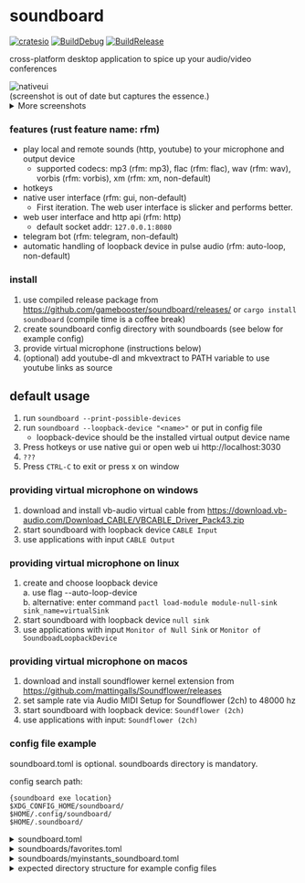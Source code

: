 # soundboard

[![cratesio](https://img.shields.io/crates/v/soundboard.svg)](https://crates.io/crates/soundboard)
[![BuildDebug](https://github.com/gamebooster/soundboard/workflows/BuildDebug/badge.svg)](https://github.com/gamebooster/soundboard/actions?query=workflow%3ABuildDebug)
[![BuildRelease](https://github.com/gamebooster/soundboard/workflows/BuildRelease/badge.svg)](https://github.com/gamebooster/soundboard/actions?query=workflow%3ABuildRelease)

cross-platform desktop application to spice up your audio/video conferences

  <img alt="nativeui" src="https://i.imgur.com/5OBElu2.png"/>
  <figcaption>(screenshot is out of date but captures the essence.)</figcaption>

<details>
  <summary>More screenshots</summary>

<p float="left">
  <img alt="webui" src="https://i.imgur.com/4AD4DNp.png" width="55%" /> 
  <img alt="telegram" src="https://i.imgur.com/o9WByEN.jpg" width="44%" /><figcaption>Web UI and Telegram Bot</figcaption>
</p>

</details>

### features (rust feature name: rfm)

- play local and remote sounds (http, youtube) to your microphone and output device
  - supported codecs: mp3 (rfm: mp3), flac (rfm: flac), wav (rfm: wav), vorbis (rfm: vorbis), xm (rfm: xm, non-default)
- hotkeys
- native user interface (rfm: gui, non-default)
  - First iteration. The web user interface is slicker and performs better.
- web user interface and http api (rfm: http)
  - default socket addr: `127.0.0.1:8080`
- telegram bot (rfm: telegram, non-default)
- automatic handling of loopback device in pulse audio (rfm: auto-loop, non-default)

### install

1. use compiled release package from https://github.com/gamebooster/soundboard/releases/
   or `cargo install soundboard` (compile time is a coffee break)
2. create soundboard config directory with soundboards (see below for example config)
3. provide virtual microphone (instructions below)
4. (optional) add youtube-dl and mkvextract to PATH variable to use youtube links as source

## default usage

1. run `soundboard --print-possible-devices`
2. run `soundboard --loopback-device "<name>"` or put in config file
   - loopback-device should be the installed virtual output device name
3. Press hotkeys or use native gui or open web ui http://localhost:3030
4. `???`
5. Press `CTRL-C` to exit or press x on window

### providing virtual microphone on windows

1. download and install vb-audio virtual cable from https://download.vb-audio.com/Download_CABLE/VBCABLE_Driver_Pack43.zip
2. start soundboard with loopback device `CABLE Input`
3. use applications with input `CABLE Output`

### providing virtual microphone on linux

1. create and choose loopback device  
   a. use flag --auto-loop-device  
   b. alternative: enter command `pactl load-module module-null-sink sink_name=virtualSink`
2. start soundboard with loopback device `null sink`
3. use applications with input `Monitor of Null Sink` or `Monitor of SoundboadLoopbackDevice`

### providing virtual microphone on macos

1. download and install soundflower kernel extension from https://github.com/mattingalls/Soundflower/releases
2. set sample rate via Audio MIDI Setup for Soundflower (2ch) to 48000 hz
3. start soundboard with loopback device: `Soundflower (2ch)`
4. use applications with input: `Soundflower (2ch)`

### config file example

soundboard.toml is optional. soundboards directory is mandatory.

config search path:

```
{soundboard exe location}
$XDG_CONFIG_HOME/soundboard/
$HOME/.config/soundboard/
$HOME/.soundboard/
```

<details>
  <summary>soundboard.toml</summary>

```
# input_device = "Mikrofonarray (Realtek High Definition Audio(SST))" # optional else default device
# output_device = "Speaker/HP (Realtek High Definition Audio(SST))" # optional else default device
loopback_device = "CABLE Input (VB-Audio Virtual Cable)" # required: change to your virtual loopback output

stop_hotkey = "CTRL-ALT-E" # stop all sound
```

</details>

<details>
  <summary>soundboards/favorites.toml</summary>

```
name = 'favorites'
position = 0

[[sound]]
name = 'Nicht so tief, Rüdiger!'
path = 'nicht-so-tief-rudiger.mp3'
hotkey = 'CTRL-P'
```

</details>

<details>
  <summary>soundboards/myinstants_soundboard.toml</summary>

```
name = "Myinstants.com"

[[sound]]
name="Sad Trombone"
path="https://www.myinstants.com//media/sounds/sadtrombone.swf.mp3"

[[sound]]
name="Dramatic Chipmunk"
path="https://www.myinstants.com//media/sounds/dramatic.swf.mp3"
```

</details>

<details>
  <summary>expected directory structure for example config files</summary>

```
soundboard.toml
soundboards/
  favorites/
    nicht-so-tief-rudiger.mp3
  favorites.toml
  myinstants_soundboard.toml
```

</details>
